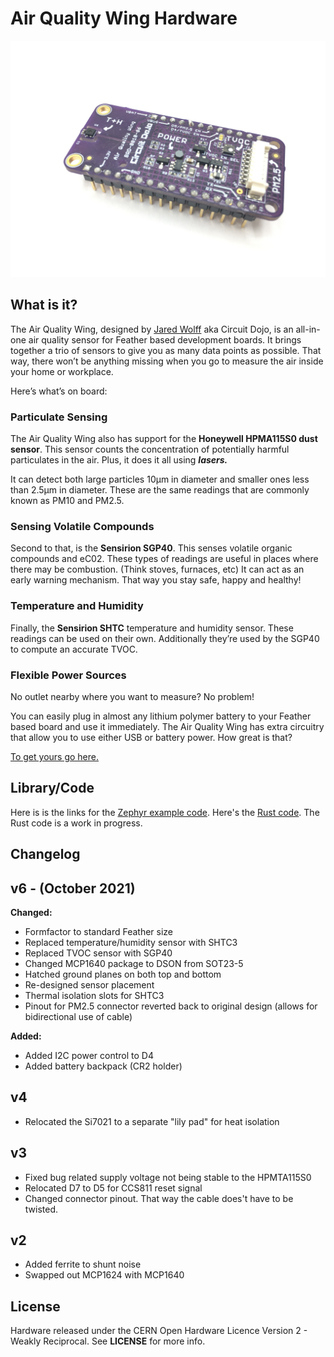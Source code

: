 # Air Quality Wing Hardware

![Render](images/air-quality-wing-headers.jpeg)

## What is it?

The Air Quality Wing, designed by [Jared Wolff](https://www.jaredwolff.com) aka Circuit Dojo, is an all-in-one air quality sensor for Feather based development boards. It brings together a trio of sensors to give you as many data points as possible. That way, there won’t be anything missing when you go to measure the air inside your home or workplace.

Here’s what’s on board:

### Particulate Sensing

The Air Quality Wing also has support for the **Honeywell HPMA115S0 dust sensor**. This sensor counts the concentration of potentially harmful particulates in the air. Plus, it does it all using ***lasers.***

It can detect both large particles 10µm in diameter and smaller ones less than 2.5µm in diameter. These are the same readings that are commonly known as PM10 and PM2.5.

### Sensing Volatile Compounds

Second to that, is the **Sensirion SGP40**. This senses volatile organic compounds and eC02. These types of readings are useful in places where there may be combustion. (Think stoves, furnaces, etc) It can act as an early warning mechanism. That way you stay safe, happy and healthy!

### Temperature and Humidity

Finally, the **Sensirion SHTC** temperature and humidity sensor. These readings can be used on their own. Additionally they’re used by the SGP40 to compute an accurate TVOC.

### Flexible Power Sources

No outlet nearby where you want to measure? No problem!

You can easily plug in almost any lithium polymer battery to your Feather based board and use it immediately. The Air Quality Wing has extra circuitry that allow you to use either USB or battery power. How great is that?

[To get yours go here.](https://www.jaredwolff.com/store/air-quality-wing/)

## Library/Code

Here is is the links for the [Zephyr example code](https://github.com/circuitdojo/air-quality-wing-zephyr-demo). Here's the [Rust code](https://github.com/circuitdojo/air-quality-wing-rust-demo). The Rust code is a work in progress.

## Changelog

## v6 - (October 2021)

**Changed:**

* Formfactor to standard Feather size
* Replaced temperature/humidity sensor with SHTC3
* Replaced TVOC sensor with SGP40
* Changed MCP1640 package to DSON from SOT23-5
* Hatched ground planes on both top and bottom
* Re-designed sensor placement
* Thermal isolation slots for SHTC3
* Pinout for PM2.5 connector reverted back to original design (allows for bidirectional use of cable)

**Added:**

* Added I2C power control to D4
* Added battery backpack (CR2 holder)

## v4

- Relocated the Si7021 to a separate "lily pad" for heat isolation

## v3

- Fixed bug related supply voltage not being stable to the HPMTA115S0
- Relocated D7 to D5 for CCS811 reset signal
- Changed connector pinout. That way the cable does't have to be twisted.

## v2

- Added ferrite to shunt noise
- Swapped out MCP1624 with MCP1640

## License

Hardware released under the CERN Open Hardware Licence Version 2 - Weakly Reciprocal. See **LICENSE** for more info.
